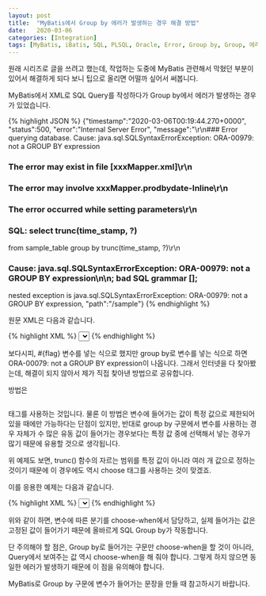 ```yaml
---
layout: post
title:  "MyBatis에서 Group by 에러가 발생하는 경우 해결 방법"
date:   2020-03-06
categories: [Integration]
tags: [MyBatis, iBatis, SQL, PLSQL, Oracle, Error, Group by, Group, 에러, choose, when]
---
```



원래 시리즈로 글을 쓰려고 했는데, 작업하는 도중에 MyBatis 관련해서 막혔던 부분이 있어서 해결하게 되다 보니 팁으로 올리면 어떨까 싶어서 써봅니다.

MyBatis에서 XML로 SQL Query를 작성하다가 Group by에서 에러가 발생하는 경우가 있었습니다.

{% highlight JSON %}
{"timestamp":"2020-03-06T00:19:44.270+0000",
 "status":500,
 "error":"Internal Server Error",
 "message":"\r\n### Error querying database.  Cause: java.sql.SQLSyntaxErrorException: ORA-00979: not a GROUP BY expression
   ### The error may exist in file [xxxMapper.xml]\r\n
   ### The error may involve xxxMapper.prodbydate-Inline\r\n
   ### The error occurred while setting parameters\r\n
   ### SQL: select  trunc(time_stamp, ?)
   from sample_table 
   group by trunc(time_stamp, ?)\r\n
   ### Cause: java.sql.SQLSyntaxErrorException: ORA-00979: not a GROUP BY expression\n\n; bad SQL grammar []; 
   nested exception is java.sql.SQLSyntaxErrorException: ORA-00979: not a GROUP BY expression,
 "path":"/sample"}
{% endhighlight %}

원문 XML은 다음과 같습니다.

{% highlight XML %}
<select id="sampledate" resultType="map" parameterType="map">
    <![CDATA[select trunc(time_stamp,#{flag}) time_stamp
  from sample_table
 group by trunc(time_stamp,#{flag})]]>
</select>
{% endhighlight %}

보다시피, #{flag} 변수를 넣는 식으로 했지만 group by로 변수를 넣는 식으로 하면 ORA-00079: not a GROUP BY expression이 나옵니다.
그래서 인터넷을 다 찾아봤는데, 해결이 되지 않아서 제가 직접 찾아낸 방법으로 공유합니다.

방법은 <pre><choose><when></pre> 태그를 사용하는 것입니다.
물론 이 방법은 변수에 들어가는 값이 특정 값으로 제한되어 있을 때에만 가능하다는 단점이 있지만, 반대로 group by 구문에서 변수를 사용하는 경우 자체가
수 많은 유동 값이 들어가는 경우보다는 특정 값 중에 선택해서 넣는 경우가 많기 때문에 유용할 것으로 생각됩니다.

위 예제도 보면, trunc() 함수의 자르는 범위를 특정 값이 아니라 여러 개 값으로 정하는 것이기 때문에 이 경우에도 역시 choose 태그를 사용하는 것이 맞겠죠.

이를 응용한 예제는 다음과 같습니다.

{% highlight XML %}
<select id="sampledate" resultType="map" parameterType="map">
    select
    <choose>
    <when test="flag == 'ww'">
    trunc(jdoh.time_stamp, 'ww')
    </when>
    <when test="flag == 'mm'">
    trunc(jdoh.time_stamp, 'mm')
    </when>
    <when test="flag == 'yy'">
    trunc(jdoh.time_stamp, 'yy')
    </when>
    <otherwise>
    trunc(jdoh.time_stamp, 'dd')
    </otherwise>
    </choose>
    time stamp
    <![CDATA[from sample_table]]>
    <choose>
    <when test="flag == 'ww'">
    group by trunc(jdoh.time_stamp, 'ww')
    </when>
    <when test="flag == 'mm'">
    group by trunc(jdoh.time_stamp, 'mm')
    </when>
    <when test="flag == 'yy'">
    group by trunc(jdoh.time_stamp, 'yy')
    </when>
    <otherwise>
    group by trunc(jdoh.time_stamp, 'dd')
    </otherwise>
    </choose>
</select>
{% endhighlight %}

위와 같이 하면, 변수에 따른 분기를 choose-when에서 담당하고, 실제 들어가는 값은 고정된 값이 들어가기 때문에 올바르게 SQL Group by가 작동합니다.

단 주의해야 할 점은, Group by로 들어가는 구문만 choose-when을 할 것이 아니라, Query에서 보여주는 값 역시 choose-when을 해 줘야 합니다.
그렇게 하지 않으면 동일한 에러가 발생하기 때문에 이 점을 유의해야 합니다.

MyBatis로 Group by 구문에 변수가 들어가는 문장을 만들 때 참고하시기 바랍니다.